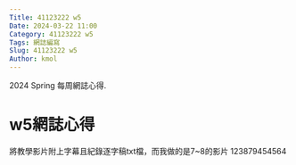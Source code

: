 ```yaml
---
Title: 41123222 w5
Date: 2024-03-22 11:00
Category: 41123222 w5
Tags: 網誌編寫
Slug: 41123222 w5
Author: kmol
---
```


2024 Spring 每周網誌心得.

<!-- PELICAN_END_SUMMARY -->

# w5網誌心得
將教學影片附上字幕且紀錄逐字稿txt檔，而我做的是7~8的影片
123879454564
